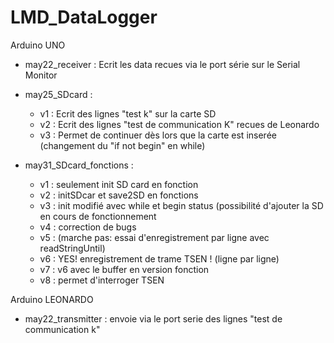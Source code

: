 # LMD_DataLogger

Arduino UNO
  - may22_receiver : Ecrit les data recues via le port série sur le Serial Monitor
  - may25_SDcard   : 
    -  v1 : Ecrit des lignes "test k" sur la carte SD
    -  v2 : Ecrit des lignes "test de communication K" recues de Leonardo
    -  v3 : Permet de continuer dès lors que la carte est inserée (changement du "if not begin" en while)
             
  - may31_SDcard_fonctions   :
    -  v1 : seulement init SD card en fonction
    -  v2 : initSDcar et save2SD en fonctions
    -  v3 : init modifié avec while et begin status (possibilité d'ajouter la SD en cours de fonctionnement
    -  v4 : correction de bugs
    -  v5 : (marche pas: essai d'enregistrement par ligne avec readStringUntil)
    -  v6 : YES! enregistrement de trame TSEN ! (ligne par ligne)
    -  v7 : v6 avec le buffer en version fonction
    -  v8 : permet d'interroger TSEN 
            
Arduino LEONARDO 
  - may22_transmitter : envoie via le port serie des lignes "test de communication k"
